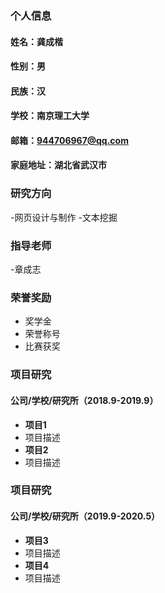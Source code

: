 ### 个人信息
#### 姓名：龚成楷
#### 性别：男
#### 民族：汉
#### 学校：南京理工大学
#### 邮箱：944706967@qq.com
#### 家庭地址：湖北省武汉市

### 研究方向
-网页设计与制作
-文本挖掘

### 指导老师
-章成志

### 荣誉奖励
- 奖学金
- 荣誉称号
- 比赛获奖

### 项目研究
#### 公司/学校/研究所（2018.9-2019.9）
- **项目1**
- 项目描述
- **项目2**
- 项目描述

### 项目研究
#### 公司/学校/研究所（2019.9-2020.5）
- **项目3**
- 项目描述
- **项目4**
- 项目描述
